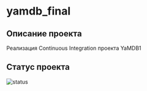 # yamdb_final

## Описание проекта
Реализация Continuous Integration проекта YaMDB1

## Статус проекта
![status](https://github.com/docker581/yamdb_final/actions/workflows/main.yml/badge.svg)